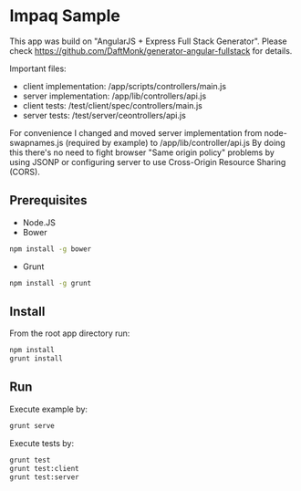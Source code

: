 # Impaq Sample
This app was build on "AngularJS + Express Full Stack Generator".
Please check https://github.com/DaftMonk/generator-angular-fullstack for details.

Important files:
* client implementation: /app/scripts/controllers/main.js
* server implementation: /app/lib/controllers/api.js
* client tests: /test/client/spec/controllers/main.js
* server tests: /test/server/ceontrollers/api.js

For convenience I changed and moved server implementation from node-swapnames.js 
(required by example) to /app/lib/controller/api.js
By doing this there's no need to fight browser "Same origin policy" problems 
by using JSONP or configuring server to use Cross-Origin Resource Sharing (CORS).

## Prerequisites

* Node.JS
* Bower
```bash
npm install -g bower
```
* Grunt
```bash
npm install -g grunt
```
## Install
From the root app directory run:
```bash
npm install
grunt install
```
## Run
Execute example by:
```bash
grunt serve
```
Execute tests by:
```bash
grunt test
grunt test:client
grunt test:server
```